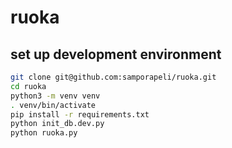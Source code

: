 # ruoka

## set up development environment
```zsh
git clone git@github.com:samporapeli/ruoka.git
cd ruoka
python3 -m venv venv
. venv/bin/activate
pip install -r requirements.txt
python init_db.dev.py
python ruoka.py
```

